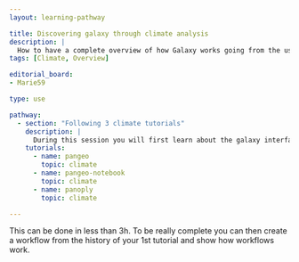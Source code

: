 ```yaml
---
layout: learning-pathway

title: Discovering galaxy through climate analysis
description: |
  How to have a complete overview of how Galaxy works going from the user welcome page to use batch tools and finishing by conducting interactive analysis. These set of 3 Climate tutorials allow you to understand and see plenty of the multiple features of Galaxy and learning about the cool subject of climate analysis. 
tags: [Climate, Overview]

editorial_board:
- Marie59

type: use

pathway:
  - section: "Following 3 climate tutorials"
    description: |
      During this session you will first learn about the galaxy interface and how to use batch tools. Then, you'll be able to run through a jupyter notebook launch from Galaxy. Finally, you will conduct a climate analysis on a desktop application with Panoply.
    tutorials:
      - name: pangeo
        topic: climate
      - name: pangeo-notebook
        topic: climate
      - name: panoply
        topic: climate

---
```


This can be done in less than 3h. To be really complete you can then create a workflow from the history of your 1st tutorial and show how workflows work.


